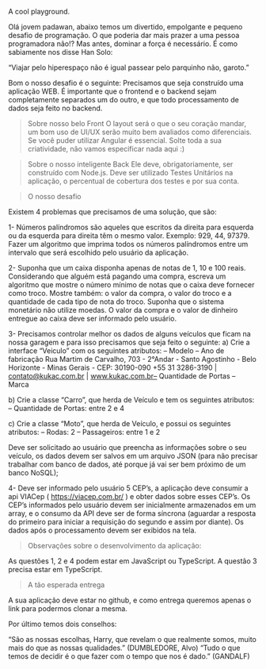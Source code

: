 A cool playground.

Olá jovem padawan, abaixo temos um divertido, empolgante e pequeno desafio de programação. O
que poderia dar mais prazer a uma pessoa programadora não!?
Mas antes, dominar a força é necessário. É como sabiamente nos disse Han Solo:

“Viajar pelo hiperespaço não é igual passear pelo parquinho não, garoto.”


Bom o nosso desafio é o seguinte:
Precisamos que seja construído uma aplicação WEB. É importante que o frontend e o backend sejam
completamente separados um do outro, e que todo processamento de dados seja feito no backend.

> Sobre nosso belo Front
O layout será o que o seu coração mandar, um bom uso de UI/UX serão muito bem avaliados como
diferenciais.
Se você puder utilizar Angular é essencial.
Solte toda a sua criatividade, não vamos especificar nada aqui :)

> Sobre o nosso inteligente Back
Ele deve, obrigatoriamente, ser construído com Node.js.
Deve ser utilizado Testes Unitários na aplicação, o percentual de cobertura dos testes e por sua conta.

> O nosso desafio

Existem 4 problemas que precisamos de uma solução, que são:

1- Números palíndromos são aqueles que escritos da direita para esquerda ou da esquerda para
direita têm o mesmo valor. Exemplo: 929, 44, 97379.
Fazer um algoritmo que imprima todos os números palíndromos entre um intervalo que será
escolhido pelo usuário da aplicação.

2- Suponha que um caixa disponha apenas de notas de 1, 10 e 100 reais. Considerando que
alguém está pagando uma compra, escreva um algoritmo que mostre o número mínimo de
notas que o caixa deve fornecer como troco.
Mostre também: o valor da compra, o valor do troco e a quantidade de cada tipo de nota do
troco. Suponha que o sistema monetário não utilize moedas.
O valor da compra e o valor de dinheiro entregue ao caixa deve ser informado pelo usuário.

3- Precisamos controlar melhor os dados de alguns veículos que ficam na nossa garagem e para
isso precisamos que seja feito o seguinte:
a) Crie a interface “Veiculo” com os seguintes atributos:
– Modelo
– Ano de fabricação
Rua Martim de Carvalho, 703 - 2°Andar - Santo Agostinho - Belo Horizonte - Minas Gerais - CEP: 30190-090
+55 31 3286-3190 | ​ ​ contato@kukac.com.br | www.kukac.com.br– Quantidade de Portas
– Marca

b) Crie a classe “Carro”, que herda de Veículo e tem os seguintes atributos:
– Quantidade de Portas: entre 2 e 4

c)
Crie a classe “Moto”, que herda de Veículo, e possui os seguintes atributos:
– Rodas: 2
– Passageiros: entre 1 e 2

Deve ser solicitado ao usuário que preencha as informações sobre o seu veículo, os dados devem ser
salvos em um arquivo JSON (para não precisar trabalhar com banco de dados, até porque já vai ser
bem próximo de um banco NoSQL);

4- Deve ser informado pelo usuário 5 CEP’s, a aplicação deve consumir a api VIACep
(​ https://viacep.com.br/​ ) e obter dados sobre esses CEP’s.
Os CEP’s informados pelo usuário devem ser inicialmente armazenados em um array, e o
consumo da API deve ser de forma síncrona (aguardar a resposta do primeiro para iniciar a
requisição do segundo e assim por diante).
Os dados após o processamento devem ser exibidos na tela.

> Observações sobre o desenvolvimento da aplicação:

As questões 1, 2 e 4 podem estar em JavaScript ou TypeScript.
A questão 3 precisa estar em TypeScript.

> A tão esperada entrega

A sua aplicação deve estar no github, e como entrega queremos apenas o link para podermos clonar a
mesma.

Por último temos dois conselhos:

“São as nossas escolhas, Harry, que revelam o que realmente somos, muito mais do que as nossas
qualidades.” (DUMBLEDORE, Alvo)
“Tudo o que temos de decidir é o que fazer com o tempo que nos é dado.” (GANDALF)
